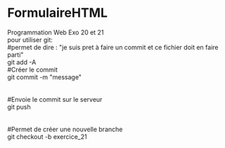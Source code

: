 # FormulaireHTML
Programmation Web
Exo 20 et 21
<br />
pour utiliser git:
<br />
#permet de dire : "je suis pret à faire un commit et ce fichier doit en faire parti"<br />
git add -A
<br />
#Créer le commit<br />
git commit -m "message"                 
<br />
<br />
#Envoie le commit sur le serveur<br />
git push                                
<br />
<br />
#Permet de créer une nouvelle branche <br />
git checkout -b exercice_21